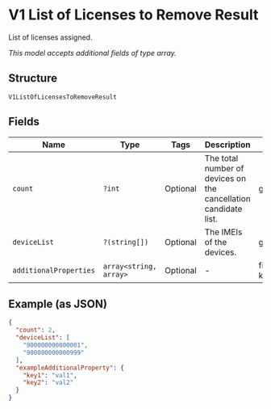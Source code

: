 
# V1 List of Licenses to Remove Result

List of licenses assigned.

*This model accepts additional fields of type array.*

## Structure

`V1ListOfLicensesToRemoveResult`

## Fields

| Name | Type | Tags | Description | Getter | Setter |
|  --- | --- | --- | --- | --- | --- |
| `count` | `?int` | Optional | The total number of devices on the cancellation candidate list. | getCount(): ?int | setCount(?int count): void |
| `deviceList` | `?(string[])` | Optional | The IMEIs of the devices. | getDeviceList(): ?array | setDeviceList(?array deviceList): void |
| `additionalProperties` | `array<string, array>` | Optional | - | findAdditionalProperty(string key): array | additionalProperty(string key, array value): void |

## Example (as JSON)

```json
{
  "count": 2,
  "deviceList": [
    "900000000000001",
    "900000000000999"
  ],
  "exampleAdditionalProperty": {
    "key1": "val1",
    "key2": "val2"
  }
}
```

